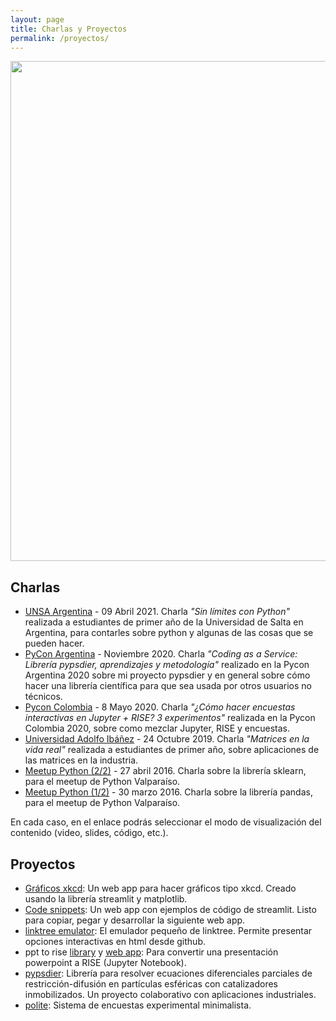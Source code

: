 ```yaml
---
layout: page
title: Charlas y Proyectos
permalink: /proyectos/
---
```


<img src="{{ site.baseurl }}/images/monty_python_foot.png" height=800px class="monty-python-foot" />

## Charlas

* [UNSA Argentina](https://sebastiandres.github.io/talk_2021_04_UNSA_Argentina/) - 09 Abril 2021. Charla _"Sin límites con Python"_ realizada a estudiantes de primer año de la Universidad de Salta en Argentina, para contarles sobre python y algunas de las cosas que se pueden hacer.
* [PyCon Argentina](https://sebastiandres.github.io/talk_2020_11_pycon_argentina/) - Noviembre 2020. Charla _"Coding as a Service: Librería pypsdier, aprendizajes y metodología"_ realizado en la Pycon Argentina 2020 sobre mi proyecto pypsdier y en general sobre cómo hacer una librería científica para que sea usada por otros usuarios no técnicos.
* [Pycon Colombia](https://sebastiandres.github.io/talk_2020_02_pycon_colombia_rise_and_poll/) - 8 Mayo 2020. Charla _"¿Cómo hacer encuestas interactivas en Jupyter + RISE? 3 experimentos"_ realizada en la Pycon Colombia 2020, sobre como mezclar Jupyter, RISE y encuestas.
* [Universidad Adolfo Ibáñez](https://sebastiandres.github.io/talk_2019_10_UAI/) - 24 Octubre 2019. Charla _"Matrices en la vida real"_ realizada a estudiantes de primer año, sobre aplicaciones de las matrices en la industria.
* [Meetup Python (2/2)](https://sebastiandres.github.io/talk_2016_04_python_meetup_sklearn/) - 27 abril 2016. Charla sobre la librería sklearn, para el meetup de Python Valparaíso.
* [Meetup Python (1/2)](https://sebastiandres.github.io/talk_2016_03_python_meetup_pandas/) - 30 marzo 2016. Charla sobre la librería pandas, para el meetup de Python Valparaíso. 

En cada caso, en el enlace podrás seleccionar el modo de visualización del contenido (video, slides, código, etc.).

## Proyectos

* [Gráficos xkcd](https://share.streamlit.io/sebastiandres/xkcd_streamlit/main): Un web app para hacer gráficos tipo xkcd. Creado usando la librería streamlit y matplotlib. 
* [Code snippets](https://share.streamlit.io/sebastiandres/streamlit_code_snippets/main): Un web app con ejemplos de código de streamlit. Listo para copiar, pegar y desarrollar la siguiente web app.
* [linktree emulator](https://github.com/sebastiandres/linktree): El emulador pequeño de linktree. Permite presentar opciones interactivas en html desde github.
* ppt to rise [library](https://github.com/sebastiandres/pptx_to_RISE) y [web app](https://ppt2rise.sebastiandres.xyz/): Para convertir una presentación powerpoint a RISE (Jupyter Notebook).
* [pypsdier](https://github.com/sebastiandres/pypsdier): Librería para resolver ecuaciones diferenciales parciales de restricción-difusión en partículas esféricas con catalizadores inmobilizados. Un proyecto colaborativo con aplicaciones industriales.
* [polite](https://github.com/sebastiandres/polite_vold): Sistema de encuestas experimental minimalista.